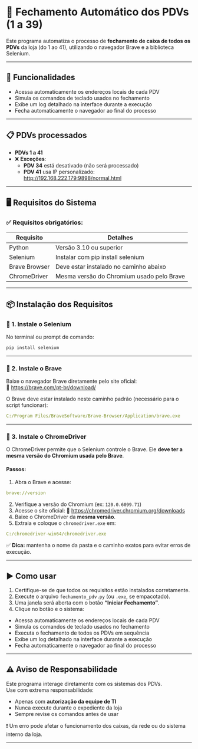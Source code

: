 # 🧾 Fechamento Automático dos PDVs (1 a 39)

Este programa automatiza o processo de **fechamento de caixa de todos os PDVs** da loja (do 1 ao 41), utilizando o navegador Brave e a biblioteca Selenium.

---

## 🚀 Funcionalidades

- Acessa automaticamente os endereços locais de cada PDV
- Simula os comandos de teclado usados no fechamento
- Exibe um log detalhado na interface durante a execução
- Fecha automaticamente o navegador ao final do processo

---

## 📋 PDVs processados

- **PDVs 1 a 41**
- ❌ **Exceções**:
  - **PDV 34** está desativado (não será processado)
  - **PDV 41** usa IP personalizado: http://192.168.222.179:9898/normal.html

---

## 🖥️ Requisitos do Sistema

### ✅ Requisitos obrigatórios:

| Requisito       | Detalhes                                                                 |
|-----------------|--------------------------------------------------------------------------|
| Python          | Versão 3.10 ou superior                                                   |
| Selenium        | Instalar com pip install selenium                                      |
| Brave Browser   | Deve estar instalado no caminho abaixo                                   |
| ChromeDriver    | Mesma versão do Chromium usado pelo Brave                                |

---

## 📦 Instalação dos Requisitos

### 🔹 1. Instale o Selenium

No terminal ou prompt de comando:
```bash
pip install selenium
```

---

### 🔹 2. Instale o Brave

Baixe o navegador Brave diretamente pelo site oficial:  
🔗 https://brave.com/pt-br/download/

O Brave deve estar instalado neste caminho padrão (necessário para o script funcionar):
```yaml
C:/Program Files/BraveSoftware/Brave-Browser/Application/brave.exe
```

---

### 🔹 3. Instale o ChromeDriver

O ChromeDriver permite que o Selenium controle o Brave. Ele **deve ter a mesma versão do Chromium usada pelo Brave**.

#### Passos:
1. Abra o Brave e acesse:
```yaml
brave://version
```
2. Verifique a versão do Chromium (ex: `120.0.6099.71`)
3. Acesse o site oficial:
🔗 https://chromedriver.chromium.org/downloads
4. Baixe o ChromeDriver da **mesma versão**.
5. Extraia e coloque o `chromedriver.exe` em:
```yaml
C:/chromedriver-win64/chromedriver.exe
```

✅ **Dica:** mantenha o nome da pasta e o caminho exatos para evitar erros de execução.

---

## ▶️ Como usar

1. Certifique-se de que todos os requisitos estão instalados corretamente.
2. Execute o arquivo `fechamento_pdv.py` (ou `.exe`, se empacotado).
3. Uma janela será aberta com o botão **“Iniciar Fechamento”**.
4. Clique no botão e o sistema:
- Acessa automaticamente os endereços locais de cada PDV
- Simula os comandos de teclado usados no fechamento
- Executa o fechamento de todos os PDVs em sequência
- Exibe um log detalhado na interface durante a execução
- Fecha automaticamente o navegador ao final do processo

---

## ⚠️ Aviso de Responsabilidade

Este programa interage diretamente com os sistemas dos PDVs.  
Use com extrema responsabilidade:

- Apenas com **autorização da equipe de TI**
- Nunca execute durante o expediente da loja
- Sempre revise os comandos antes de usar

❗ Um erro pode afetar o funcionamento dos caixas, da rede ou do sistema interno da loja.

---

